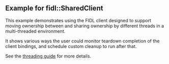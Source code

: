 ## Example for fidl::SharedClient

This example demonstrates using the FIDL client designed to support moving
ownership between and sharing ownership by different threads in a multi-threaded
environment.

It shows various ways the user could monitor teardown completion of the client
bindings, and schedule custom cleanup to run after that.

See the [threading guide][threading-guide] for more details.

[threading-guide]: /docs/development/languages/fidl/tutorials/cpp/topics/threading.md
